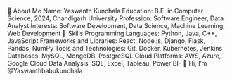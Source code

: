 👋 About Me
Name: Yaswanth Kunchala
Education: B.E. in Computer Science, 2024, Chandigarh University
Profession: Software Engineer, Data Analyst
Interests: Software Development, Data Science, Machine Learning, Web Development
🔧 Skills
Programming Languages: Python, Java, C++, JavaScript
Frameworks and Libraries: React, Node.js, Django, Flask, Pandas, NumPy
Tools and Technologies: Git, Docker, Kubernetes, Jenkins
Databases: MySQL, MongoDB, PostgreSQL
Cloud Platforms: AWS, Azure, Google Cloud
Data Analysis: SQL, Excel, Tableau, Power BI- 👋 Hi, I’m @Yaswanthbabukunchala

<!---
Yaswanthbabukunchala/Yaswanthbabukunchala is a ✨ special ✨ repository because its `README.md` (this file) appears on your GitHub profile.
You can click the Preview link to take a look at your changes.
--->
